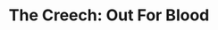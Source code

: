 ---
title: "The Creech: Out For Blood"
issue: 3
issue_nr: 3
full_title: Out For Blood
subtitle: ""
story_arc: ""
crossover: ""
variant: ""
publisher: Image Comics
creators: 
  - Greg Capullo
release_date: Nov 2001
release_year: 2001
genre:
  - Action
format: Comic
pages: 48
signed_by: ""
price: 4.95
---